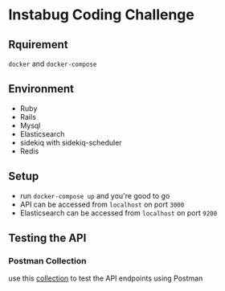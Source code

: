 # Instabug Coding Challenge


## Rquirement
`docker` and `docker-compose`

## Environment
- Ruby 
- Rails
- Mysql 
- Elasticsearch 
- sidekiq with sidekiq-scheduler
- Redis

## Setup
- run `docker-compose up` and you're good to go
- API can be accessed from `localhost` on port `3000`
- Elasticsearch can be accessed from `localhost` on port `9200`


## Testing the API
### Postman Collection
use this [collection](https://github.com/Salah1796/RailsChat/blob/main/Rails%20Chte.postman_collection.json) to test the API endpoints using Postman
